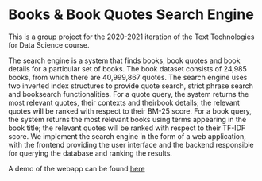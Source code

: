# Books & Book Quotes Search Engine
This is a group project for the 2020-2021 iteration of the Text Technologies for Data Science course.

The search engine is a system that finds books, book quotes and book details for a particular set of books. The book dataset consists of 24,985 books, from which there are 40,999,867 quotes. The search engine uses two inverted index structures to provide quote search, strict phrase search and booksearch functionalities. For a quote query, the system returns the most relevant quotes,  their contexts and theirbook details; the relevant quotes will be ranked with respect to their BM-25 score.  For a book query, the system returns the most relevant books using terms appearing in the book title; the relevant quotes will be ranked with respect to their TF-IDF score. We implement the search engine in the form of a web application, with the frontend providing the user interface and the backend responsible for querying the database and ranking the results. 

A demo of the webapp can be found [here](https://drive.google.com/file/d/1w3cD81nfz_1SGpfA0O4bskncNYek-JAM/view?usp=sharing)
